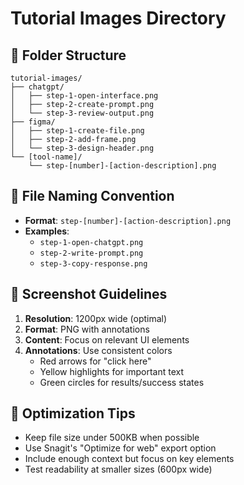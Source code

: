 # Tutorial Images Directory

## 📁 Folder Structure
```
tutorial-images/
├── chatgpt/
│   ├── step-1-open-interface.png
│   ├── step-2-create-prompt.png
│   └── step-3-review-output.png
├── figma/
│   ├── step-1-create-file.png
│   ├── step-2-add-frame.png
│   └── step-3-design-header.png
└── [tool-name]/
    └── step-[number]-[action-description].png
```

## 📸 File Naming Convention
- **Format**: `step-[number]-[action-description].png`
- **Examples**: 
  - `step-1-open-chatgpt.png`
  - `step-2-write-prompt.png`
  - `step-3-copy-response.png`

## 🎯 Screenshot Guidelines
1. **Resolution**: 1200px wide (optimal)
2. **Format**: PNG with annotations
3. **Content**: Focus on relevant UI elements
4. **Annotations**: Use consistent colors
   - Red arrows for "click here"
   - Yellow highlights for important text
   - Green circles for results/success states

## 🔧 Optimization Tips
- Keep file size under 500KB when possible
- Use Snagit's "Optimize for web" export option
- Include enough context but focus on key elements
- Test readability at smaller sizes (600px wide)
